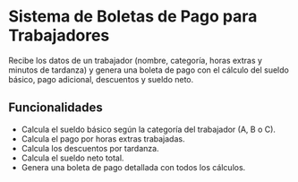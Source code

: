 # Sistema de Boletas de Pago para Trabajadores
Recibe los datos de un trabajador (nombre, categoría, horas extras y minutos de tardanza) y genera una boleta de pago con el cálculo del sueldo básico, pago adicional, descuentos y sueldo neto.

## Funcionalidades
- Calcula el sueldo básico según la categoría del trabajador (A, B o C).
- Calcula el pago por horas extras trabajadas.
- Calcula los descuentos por tardanza.
- Calcula el sueldo neto total.
- Genera una boleta de pago detallada con todos los cálculos.
